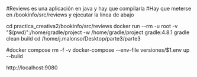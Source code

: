 #Reviews es una aplicación en java y hay que compilarla
#Hay que meterse en /bookinfo/src/reviews y ejecutar la línea de abajo

cd practica_creativa2/bookinfo/src/reviews
docker run --rm -u root -v "$(pwd)":/home/gradle/project -w /home/gradle/project gradle:4.8.1 gradle clean build
cd /home/j.malonso/Desktop/parte3/parte3

#docker compose rm -f -v
docker-compose --env-file versiones/$1.env up --build

http://localhost:9080

